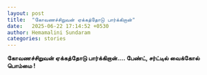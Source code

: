 ```yaml
---
layout: post
title:  "கோவணச்சிறுவன் ஏக்கத்தோடு பார்க்கிறான்"
date:   2025-06-22 17:14:52 +0530
author: Hemamalini Sundaram
categories: stories
---
```


**கோவணச்சிறுவன் ஏக்கத்தோடு பார்க்கிறான்\.... பேண்ட், சர்ட்டில் வைக்கோல் பொம்மை !**
